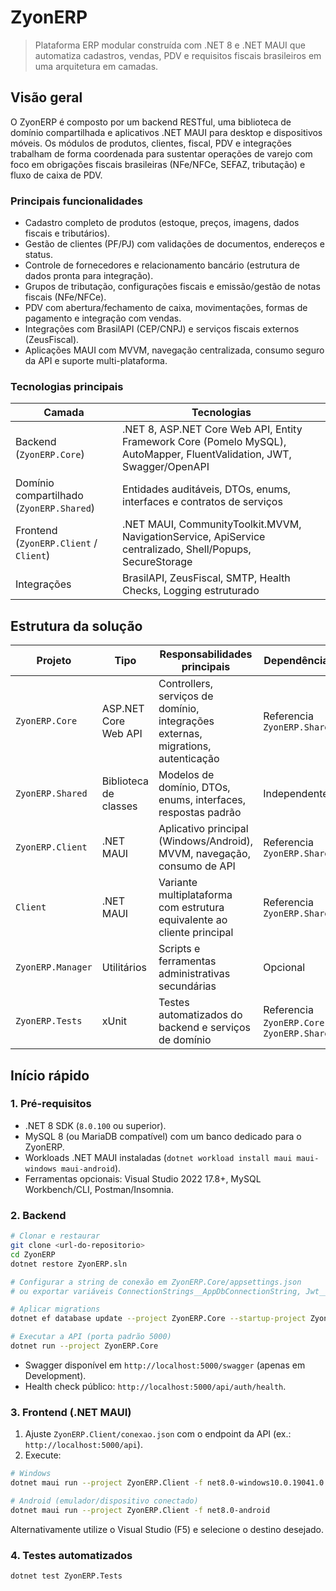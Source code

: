 # ZyonERP

> Plataforma ERP modular construída com .NET 8 e .NET MAUI que automatiza cadastros, vendas, PDV e requisitos fiscais brasileiros em uma arquitetura em camadas.

## Visão geral

O ZyonERP é composto por um backend RESTful, uma biblioteca de domínio compartilhada e aplicativos .NET MAUI para desktop e dispositivos móveis. Os módulos de produtos, clientes, fiscal, PDV e integrações trabalham de forma coordenada para sustentar operações de varejo com foco em obrigações fiscais brasileiras (NFe/NFCe, SEFAZ, tributação) e fluxo de caixa de PDV.

### Principais funcionalidades

- Cadastro completo de produtos (estoque, preços, imagens, dados fiscais e tributários).
- Gestão de clientes (PF/PJ) com validações de documentos, endereços e status.
- Controle de fornecedores e relacionamento bancário (estrutura de dados pronta para integração).
- Grupos de tributação, configurações fiscais e emissão/gestão de notas fiscais (NFe/NFCe).
- PDV com abertura/fechamento de caixa, movimentações, formas de pagamento e integração com vendas.
- Integrações com BrasilAPI (CEP/CNPJ) e serviços fiscais externos (ZeusFiscal).
- Aplicações MAUI com MVVM, navegação centralizada, consumo seguro da API e suporte multi-plataforma.

### Tecnologias principais

| Camada | Tecnologias |
| --- | --- |
| Backend (`ZyonERP.Core`) | .NET 8, ASP.NET Core Web API, Entity Framework Core (Pomelo MySQL), AutoMapper, FluentValidation, JWT, Swagger/OpenAPI |
| Domínio compartilhado (`ZyonERP.Shared`) | Entidades auditáveis, DTOs, enums, interfaces e contratos de serviços |
| Frontend (`ZyonERP.Client` / `Client`) | .NET MAUI, CommunityToolkit.MVVM, NavigationService, ApiService centralizado, Shell/Popups, SecureStorage |
| Integrações | BrasilAPI, ZeusFiscal, SMTP, Health Checks, Logging estruturado |

## Estrutura da solução

| Projeto | Tipo | Responsabilidades principais | Dependências |
| --- | --- | --- | --- |
| `ZyonERP.Core` | ASP.NET Core Web API | Controllers, serviços de domínio, integrações externas, migrations, autenticação | Referencia `ZyonERP.Shared` |
| `ZyonERP.Shared` | Biblioteca de classes | Modelos de domínio, DTOs, enums, interfaces, respostas padrão | Independente |
| `ZyonERP.Client` | .NET MAUI | Aplicativo principal (Windows/Android), MVVM, navegação, consumo de API | Referencia `ZyonERP.Shared` |
| `Client` | .NET MAUI | Variante multiplataforma com estrutura equivalente ao cliente principal | Referencia `ZyonERP.Shared` |
| `ZyonERP.Manager` | Utilitários | Scripts e ferramentas administrativas secundárias | Opcional |
| `ZyonERP.Tests` | xUnit | Testes automatizados do backend e serviços de domínio | Referencia `ZyonERP.Core` e `ZyonERP.Shared` |

## Início rápido

### 1. Pré-requisitos

- .NET 8 SDK (`8.0.100` ou superior).
- MySQL 8 (ou MariaDB compatível) com um banco dedicado para o ZyonERP.
- Workloads .NET MAUI instaladas (`dotnet workload install maui maui-windows maui-android`).
- Ferramentas opcionais: Visual Studio 2022 17.8+, MySQL Workbench/CLI, Postman/Insomnia.

### 2. Backend

```bash
# Clonar e restaurar
git clone <url-do-repositorio>
cd ZyonERP
dotnet restore ZyonERP.sln

# Configurar a string de conexão em ZyonERP.Core/appsettings.json
# ou exportar variáveis ConnectionStrings__AppDbConnectionString, Jwt__*, ZeusFiscalOptions__*, etc.

# Aplicar migrations
dotnet ef database update --project ZyonERP.Core --startup-project ZyonERP.Core

# Executar a API (porta padrão 5000)
dotnet run --project ZyonERP.Core
```

- Swagger disponível em `http://localhost:5000/swagger` (apenas em Development).
- Health check público: `http://localhost:5000/api/auth/health`.

### 3. Frontend (.NET MAUI)

1. Ajuste `ZyonERP.Client/conexao.json` com o endpoint da API (ex.: `http://localhost:5000/api`).
2. Execute:

```bash
# Windows
dotnet maui run --project ZyonERP.Client -f net8.0-windows10.0.19041.0

# Android (emulador/dispositivo conectado)
dotnet maui run --project ZyonERP.Client -f net8.0-android
```

Alternativamente utilize o Visual Studio (F5) e selecione o destino desejado.

### 4. Testes automatizados

```bash
dotnet test ZyonERP.Tests
```